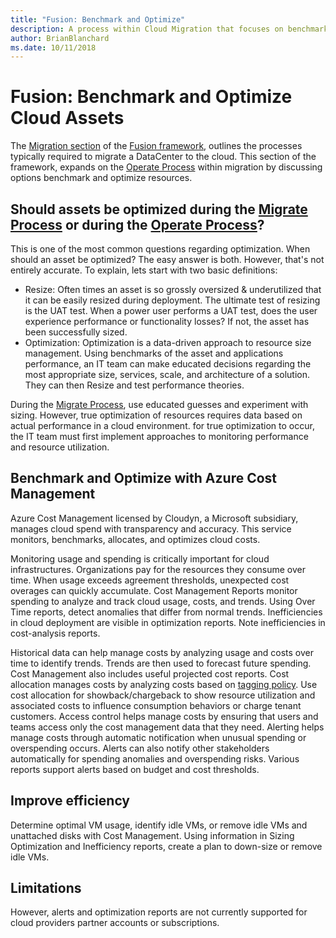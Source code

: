 ```yaml
---
title: "Fusion: Benchmark and Optimize"
description: A process within Cloud Migration that focuses on benchmarking performance and optimizing assets
author: BrianBlanchard
ms.date: 10/11/2018
---
```


# Fusion: Benchmark and Optimize Cloud Assets

The [Migration section](../overview.md) of the [Fusion framework](../../overview.md), outlines the processes typically required to migrate a DataCenter to the cloud. This section of the framework, expands on the [Operate Process](overview.md) within migration by discussing options benchmark and optimize resources.

## Should assets be optimized during the [Migrate Process](../overview.md) or during the [Operate Process](overview.md)?

This is one of the most common questions regarding optimization. When should an asset be optimized? The easy answer is both. However, that's not entirely accurate. To explain, lets start with two basic definitions:

* Resize: Often times an asset is so grossly oversized & underutilized that it can be easily resized during deployment. The ultimate test of resizing is the UAT test. When a power user performs a UAT test, does the user experience performance or functionality losses? If not, the asset has been successfully sized.
* Optimization: Optimization is a data-driven approach to resource size management. Using benchmarks of the asset and applications performance, an IT team can make educated decisions regarding the most appropriate size, services, scale, and architecture of a solution. They can then Resize and test performance theories.

During the [Migrate Process](../overview.md), use educated guesses and experiment with sizing. However, true optimization of resources requires data based on actual performance in a cloud environment. for true optimization to occur, the IT team must first implement approaches to monitoring performance and resource utilization.

## Benchmark and Optimize with Azure Cost Management

Azure Cost Management licensed by Cloudyn, a Microsoft subsidiary, manages cloud spend with transparency and accuracy. This service monitors, benchmarks, allocates, and optimizes cloud costs.

Monitoring usage and spending is critically important for cloud infrastructures. Organizations pay for the resources they consume over time. When usage exceeds agreement thresholds, unexpected cost overages can quickly accumulate. Cost Management Reports monitor spending to analyze and track cloud usage, costs, and trends. Using Over Time reports, detect anomalies that differ from normal trends. Inefficiencies in cloud deployment are visible in optimization reports. Note inefficiencies in cost-analysis reports.

Historical data can help manage costs by analyzing usage and costs over time to identify trends. Trends are then used to forecast future spending. Cost Management also includes useful projected cost reports. Cost allocation manages costs by analyzing costs based on [tagging policy](../../infrastructure/resource-tagging/overview.md). Use cost allocation for showback/chargeback to show resource utilization and associated costs to influence consumption behaviors or charge tenant customers. Access control helps manage costs by ensuring that users and teams access only the cost management data that they need. Alerting helps manage costs through automatic notification when unusual spending or overspending occurs. Alerts can also notify other stakeholders automatically for spending anomalies and overspending risks. Various reports support alerts based on budget and cost thresholds.

## Improve efficiency

Determine optimal VM usage, identify idle VMs, or remove idle VMs and unattached disks with Cost Management. Using information in Sizing Optimization and Inefficiency reports, create a plan to down-size or remove idle VMs.

## Limitations

However, alerts and optimization reports are not currently supported for cloud providers partner accounts or subscriptions.
